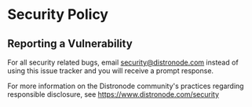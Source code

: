 # Security Policy

## Reporting a Vulnerability

For all security related bugs, email security@distronode.com instead of using this issue tracker and you will receive a prompt response.

For more information on the Distronode community's practices regarding responsible disclosure, see https://www.distronode.com/security
